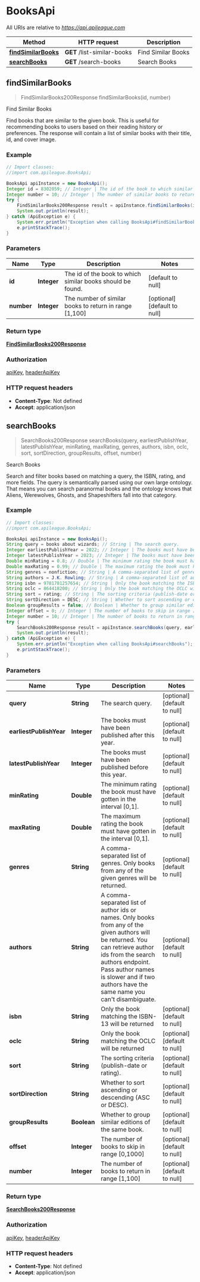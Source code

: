 # BooksApi

All URIs are relative to *https://api.apileague.com*

Method | HTTP request | Description
------------- | ------------- | -------------
[**findSimilarBooks**](BooksApi.md#findSimilarBooks) | **GET** /list-similar-books | Find Similar Books
[**searchBooks**](BooksApi.md#searchBooks) | **GET** /search-books | Search Books



## findSimilarBooks

> FindSimilarBooks200Response findSimilarBooks(id, number)

Find Similar Books

Find books that are similar to the given book. This is useful for recommending books to users based on their reading history or preferences. The response will contain a list of similar books with their title, id, and cover image.

### Example

```java
// Import classes:
//import com.apileague.BooksApi;

BooksApi apiInstance = new BooksApi();
Integer id = 8302059; // Integer | The id of the book to which similar books should be found.
Integer number = 10; // Integer | The number of similar books to return in range [1,100]
try {
    FindSimilarBooks200Response result = apiInstance.findSimilarBooks(id, number);
    System.out.println(result);
} catch (ApiException e) {
    System.err.println("Exception when calling BooksApi#findSimilarBooks");
    e.printStackTrace();
}
```

### Parameters


Name | Type | Description  | Notes
------------- | ------------- | ------------- | -------------
 **id** | **Integer**| The id of the book to which similar books should be found. | [default to null]
 **number** | **Integer**| The number of similar books to return in range [1,100] | [optional] [default to null]

### Return type

[**FindSimilarBooks200Response**](FindSimilarBooks200Response.md)

### Authorization

[apiKey](../README.md#apiKey), [headerApiKey](../README.md#headerApiKey)

### HTTP request headers

- **Content-Type**: Not defined
- **Accept**: application/json


## searchBooks

> SearchBooks200Response searchBooks(query, earliestPublishYear, latestPublishYear, minRating, maxRating, genres, authors, isbn, oclc, sort, sortDirection, groupResults, offset, number)

Search Books

Search and filter books based on matching a query, the ISBN, rating, and more fields. The query is semantically parsed using our own large ontology. That means you can search paranormal books and the ontology knows that Aliens, Werewolves, Ghosts, and Shapeshifters fall into that category.

### Example

```java
// Import classes:
//import com.apileague.BooksApi;

BooksApi apiInstance = new BooksApi();
String query = books about wizards; // String | The search query.
Integer earliestPublishYear = 2022; // Integer | The books must have been published after this year.
Integer latestPublishYear = 2023; // Integer | The books must have been published before this year.
Double minRating = 0.8; // Double | The minimum rating the book must have gotten in the interval [0,1].
Double maxRating = 0.99; // Double | The maximum rating the book must have gotten in the interval [0,1].
String genres = nonfiction; // String | A comma-separated list of genres. Only books from any of the given genres will be returned.
String authors = J.K. Rowling; // String | A comma-separated list of author ids or names. Only books from any of the given authors will be returned. You can retrieve author ids from the search authors endpoint. Pass author names is slower and if two authors have the same name you can't disambiguate.
String isbn = 9781781257654; // String | Only the book matching the ISBN-13 will be returned
String oclc = 864418200; // String | Only the book matching the OCLC will be returned
String sort = rating; // String | The sorting criteria (publish-date or rating).
String sortDirection = DESC; // String | Whether to sort ascending or descending (ASC or DESC).
Boolean groupResults = false; // Boolean | Whether to group similar editions of the same book.
Integer offset = 0; // Integer | The number of books to skip in range [0,1000]
Integer number = 10; // Integer | The number of books to return in range [1,100]
try {
    SearchBooks200Response result = apiInstance.searchBooks(query, earliestPublishYear, latestPublishYear, minRating, maxRating, genres, authors, isbn, oclc, sort, sortDirection, groupResults, offset, number);
    System.out.println(result);
} catch (ApiException e) {
    System.err.println("Exception when calling BooksApi#searchBooks");
    e.printStackTrace();
}
```

### Parameters


Name | Type | Description  | Notes
------------- | ------------- | ------------- | -------------
 **query** | **String**| The search query. | [optional] [default to null]
 **earliestPublishYear** | **Integer**| The books must have been published after this year. | [optional] [default to null]
 **latestPublishYear** | **Integer**| The books must have been published before this year. | [optional] [default to null]
 **minRating** | **Double**| The minimum rating the book must have gotten in the interval [0,1]. | [optional] [default to null]
 **maxRating** | **Double**| The maximum rating the book must have gotten in the interval [0,1]. | [optional] [default to null]
 **genres** | **String**| A comma-separated list of genres. Only books from any of the given genres will be returned. | [optional] [default to null]
 **authors** | **String**| A comma-separated list of author ids or names. Only books from any of the given authors will be returned. You can retrieve author ids from the search authors endpoint. Pass author names is slower and if two authors have the same name you can&#39;t disambiguate. | [optional] [default to null]
 **isbn** | **String**| Only the book matching the ISBN-13 will be returned | [optional] [default to null]
 **oclc** | **String**| Only the book matching the OCLC will be returned | [optional] [default to null]
 **sort** | **String**| The sorting criteria (publish-date or rating). | [optional] [default to null]
 **sortDirection** | **String**| Whether to sort ascending or descending (ASC or DESC). | [optional] [default to null]
 **groupResults** | **Boolean**| Whether to group similar editions of the same book. | [optional] [default to null]
 **offset** | **Integer**| The number of books to skip in range [0,1000] | [optional] [default to null]
 **number** | **Integer**| The number of books to return in range [1,100] | [optional] [default to null]

### Return type

[**SearchBooks200Response**](SearchBooks200Response.md)

### Authorization

[apiKey](../README.md#apiKey), [headerApiKey](../README.md#headerApiKey)

### HTTP request headers

- **Content-Type**: Not defined
- **Accept**: application/json

